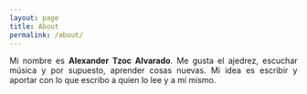 ```yaml
---
layout: page
title: About
permalink: /about/
---
```

<p align="justify">
Mi nombre es <strong>Alexander Tzoc Alvarado</strong>. Me gusta el ajedrez, escuchar música y por supuesto, aprender cosas nuevas.
Mi idea es escribir y aportar con lo que escribo a quien lo lee y a mí mismo. 
</p>
